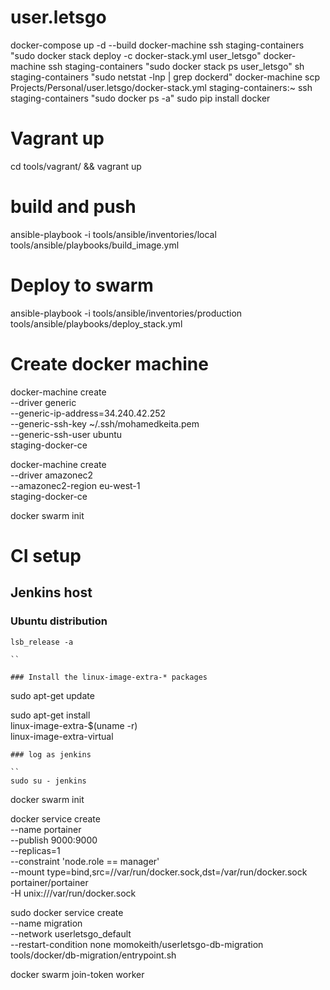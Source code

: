 # user.letsgo

docker-compose up -d --build
docker-machine ssh staging-containers "sudo docker stack deploy -c docker-stack.yml user_letsgo"
docker-machine ssh staging-containers "sudo docker stack ps user_letsgo"
sh staging-containers "sudo netstat -lnp | grep dockerd"
docker-machine scp Projects/Personal/user.letsgo/docker-stack.yml staging-containers:~
ssh staging-containers "sudo docker ps -a"
sudo pip install docker

# Vagrant up
cd tools/vagrant/ && vagrant up
# build and push
ansible-playbook -i tools/ansible/inventories/local  tools/ansible/playbooks/build_image.yml

# Deploy to swarm
ansible-playbook -i tools/ansible/inventories/production  tools/ansible/playbooks/deploy_stack.yml

# Create docker machine
docker-machine create \
  --driver generic \
  --generic-ip-address=34.240.42.252 \
  --generic-ssh-key ~/.ssh/mohamedkeita.pem \
  --generic-ssh-user ubuntu \
  staging-docker-ce
  
docker-machine create \
  --driver amazonec2 \
  --amazonec2-region eu-west-1 \
  staging-docker-ce 
  
docker swarm init
  
# CI setup  

## Jenkins host

### Ubuntu distribution
```
lsb_release -a

``

### Install the linux-image-extra-* packages

```
sudo apt-get update

sudo apt-get install \
    linux-image-extra-$(uname -r) \
    linux-image-extra-virtual
```
### log as jenkins

``
sudo su - jenkins
```

docker swarm init

docker service create \
--name portainer \
--publish 9000:9000 \
--replicas=1 \
--constraint 'node.role == manager' \
--mount type=bind,src=//var/run/docker.sock,dst=/var/run/docker.sock \
portainer/portainer \
-H unix:///var/run/docker.sock


sudo docker service create \
--name migration \
--network userletsgo_default \
--restart-condition none
momokeith/userletsgo-db-migration \
tools/docker/db-migration/entrypoint.sh


docker swarm join-token worker
